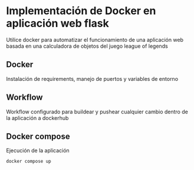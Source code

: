 # Implementación de Docker en aplicación web flask
Utilice docker para automatizar el funcionamiento de una aplicación web basada en una calculadora de objetos del juego league of legends 

## Docker 
Instalación de requirements, manejo de puertos y variables de entorno

## Workflow
Workflow configurado para buildear y pushear cualquier cambio dentro de la aplicación a dockerhub

## Docker compose
Ejecución de la aplicación
```html
docker compose up



